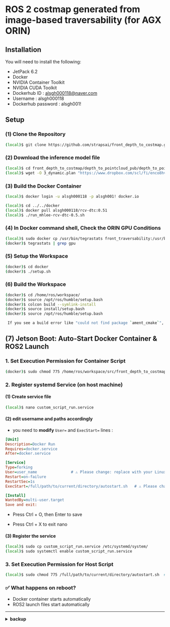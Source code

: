# ROS 2 costmap generated from image-based traversability  (for AGX ORIN)
## Installation

You will need to install the following:
- JetPack 6.2
- Docker
- NVIDIA Container Toolkit
- NVIDIA CUDA Toolkit
- Dockerhub ID : alsgh000118@naver.com
- Username : alsgh000118
- Dockerhub password : alsgh001!


## Setup

### (1) Clone the Repository

```bash
(local)$ git clone https://github.com/strapsai/front_depth_to_costmap.git
```



### (2) Download the inference model file
```bash
(local)$ cd front_depth_to_costmap/depth_to_pointcloud_pub/depth_to_pointcloud_pub/
(local)$ wget -O 3_dynamic.plan "https://www.dropbox.com/scl/fi/enco8hvk3g8625k0ql0er/3_dynamic.plan?rlkey=v3qt0anisfueyehx6y2due8e3&st=8szhpe7g&dl=1" 
```

### (3) Build the Docker Container
```bash
(local)$ docker login -u alsgh000118 -p alsgh001! docker.io
```

```bash
(local)$ cd ../../docker
(local)$ docker pull alsgh000118/rcv-dtc:0.51
(local)$ ./run_mhlee-rcv-dtc-0.5.sh
```

### (4) In Docker command shell, Check the ORIN GPU Conditions
```bash
(local)$ sudo docker cp /usr/bin/tegrastats front_traversability:/usr/bin/tegrastats
(docker)$ tegrastats | grep gpu
```


### (5) Setup the Workspace

```bash
(docker)$ cd docker
(docker)$ ./setup.sh
```


### (6) Build the Workspace

```bash
(docker)$ cd /home/ros/workspace/
(docker)$ source /opt/ros/humble/setup.bash
(docker)$ colcon build --symlink-install
(docker)$ source install/setup.bash
(docker)$ source /opt/ros/humble/setup.bash

 If you see a build error like "could not find package `ament_cmake`", run `source /opt/ros/humble/setup.bash` and try building again.
```




## (7) Jetson Boot: Auto-Start Docker Container & ROS2 Launch

### 1. Set Execution Permission for Container Script

```bash
(docker)$ sudo chmod 775 /home/ros/workspace/src/front_depth_to_costmap/docker/autostart_in_container.sh
```


### 2. Register systemd Service (on host machine)

#### (1) Create service file

```bash
(local)$ nano custom_script_run.service
```

#### (2) edit username and paths accordingly 

- you need to **modify** `User=` and `ExecStart=` lines :

```ini
[Unit]
Description=Docker Run
Requires=docker.service
After=docker.service

[Service]
Type=forking
User=user_name               # ⚠️ Please change: replace with your Linux username
Restart=on-failure
RestartSec=1s
ExecStart=/full/path/to/current/directory/autostart.sh   # ⚠️ Please change: replace with the absolute path to your autostart.sh script

[Install]
WantedBy=multi-user.target
Save and exit:
```

- Press Ctrl + O, then Enter to save

- Press Ctrl + X to exit nano

#### (3) Register the service

```bash
(local)$ sudo cp custom_script_run.service /etc/systemd/system/
(local)$ sudo systemctl enable custom_script_run.service
```


### 3. Set Execution Permission for Host Script

```bash
(local)$ sudo chmod 775 /full/path/to/current/directory/autostart.sh  # ⚠️ please change the directory

```


### ✅ What happens on reboot?

- Docker container starts automatically  
- ROS2 launch files start automatically

---

<details>
<summary><strong>backup</strong></summary>

<br>


# ROS 2 costmap generated from image-based traversability  (for AGX ORIN)

**Status**: 🚧 Under Development  
---

## Installation

You will need to install the following:
- JetPack 6.2
- Docker
- NVIDIA Container Toolkit
- NVIDIA CUDA Toolkit
- Dockerhub ID : alsgh000118@naver.com
- Username : alsgh000118
- Dockerhub password : alsgh001!

## Setup

### (1) Clone the Repository

```bash
(local)$ git clone https://github.com/strapsai/front_depth_to_costmap.git
```



### (2) Build the Docker Container
```bash
(local)$ docker login -u <Username> -p <Password> docker.io
```

```bash
(local)$ cd depth_to_elevation_map/docker
(local)$ docker pull alsgh000118/rcv-dtc:0.51
(local)$ ./run_mhlee-rcv-dtc-0.5.sh
```

### (3) In Docker command shell, Check the ORIN GPU Conditions
```bash
(local)$ sudo docker cp /usr/bin/tegrastats <container ID>:/usr/bin/tegrastats
(docker)$ tegrastats | grep gpu
```


### (4) Setup the Workspace

```bash
(docker)$ cd docker
(docker)$ ./setup.sh
```

<details>
<summary><strong>(4-1) Errors During Installation in Docker Environment</strong></summary>

(docker)

- If simple-parsing install error (Already applied, May. 29. 2025)
  ```bash
  ERROR: Cannot locate rosdep definition for simple-parsing
  This error is caused by [ Filename:, Line: ]
  This code was commented.
  ```

- ament_python install error (Already applied, May. 29. 2025)
  ```bash
  ERROR: Cannot locate rosdep definition for ament_python
  The error was resolved by commenting out ament_python in the package.xml of the depth_to_pointcloud_pub package.
  This error is caused by [ Filename: depth_to_elevation_map/depth_to_pointcloud_pub/package.xml, Line: 10~12 ]
  This code was commented.
  ```

- Gazebo package install error (Already applied, May. 29. 2025)
  ```bash
  This error can be resolved by modifying setup.sh as follows:
  rosdep install --from-paths src --ignore-src -y -r --rosdistro humble --skip-keys="gazebo_ros_pkgs ros-humble-gazebo-ros-pkgs"
  ```

</details>


### (5) Build the Workspace

```bash
(docker)$ cd /home/ros/workspace/
(docker)$ source /opt/ros/humble/setup.bash
(docker)$ colcon build --symlink-install
(docker)$ source install/setup.bash
(docker)$ source /opt/ros/humble/setup.bash

 If you see a build error like "could not find package `ament_cmake`", run `source /opt/ros/humble/setup.bash` and try building again.
```



## Running the Demo


### TERMINAL 1. Play the `.mcap` data in Local or Docker
<s> docker cp <host_path> elevation_mapping_cupy:/home/ros/workspace/src/elevation_mapping_cupy/ </s>

Before run the .mcap file, you should install following package.
```bash
(local or docker)$ sudo apt update
(local or docker)$ sudo apt install ros-humble-rosbag2-storage-mcap

# if you use [local], you should install following package.
(local)$ sudo apt update
(local)$ sudo apt install ros-humble-rmw-cyclonedds-cpp

(local or docker)$ export RMW_IMPLEMENTATION=rmw_cyclonedds_cpp
(local or docker)$ source /opt/ros/humble/setup.bash
(local or docker)$ ros2 bag play data.mcap
```

### TERMINAL 2. Launch the `elevation_mapping_cupy` node

In the terminal where you built the workspace, 
```bash
(docker)$ export RMW_IMPLEMENTATION=rmw_cyclonedds_cpp
(docker)$ ros2 launch elevation_mapping_cupy elevation_mapping_cupy.launch.py
```

### TERMINAL 3. Launch the `traversability_to_occupancygrid` node inside the container

Convert frontleft, frontright depth data into merged point cloud.

Run `setup.bash` only on the first try.

```bash
(local)$ docker exec -it front_depth_costmap bash
(docker)$ cd /home/ros/workspace/
(docker)$ source install/setup.bash 
(docker)$ source /opt/ros/humble/setup.bash
(docker)$ export RMW_IMPLEMENTATION=rmw_cyclonedds_cpp
(docker)$ ros2 launch depth_to_pointcloud_pub traversability_to_occupancygrid.launch.py


```




### (Option) (Fourth terminal) play the 'image'

To play the image synchronized with the rosbag, run:

```bash
docker exec -it elevation_mapping_cupy bash
python3 image_play.py
```


## Elevation Mapping Cupy Setting

### 1. Single Pointcloud Mode

To enable single pointcloud mode, set the following parameter to true.

To accumulate pointclouds over time, set it to false instead:
```yaml
clear_map_before_update: true # or false
```

in the configuration file:

```
/home/ros/workspace/src/elevation_mapping_cupy/elevation_mapping_cupy/config/core/core_param.yaml
```


## ⚠️ Notes
### 1. If "ros2 topic list" shows the topics but "ros2 topic echo <topic/name>" prints nothing (possibly due to communication issues)
- In the author's case, this was resolved by, 
```
(local) sudo apt update
(local) sudo apt install ros-humble-rmw-cyclonedds-cpp
(local or docker) export RMW_IMPLEMENTATION=rmw_cyclonedds_cpp
```
You can replace rmw_cyclonedds_cpp with another implementation like rmw_fastrtps_cpp, depending on your environment.

### 2. If gridmap is not available in the local RViz:
Install the grid map plugin with:

```
(local) sudo apt update
(local) sudo apt install ros-humble-grid-map-rviz-plugin
```

### 3. XAUTH Configuration Commented Out

During `docker run`, XAUTH-related errors frequently occurred,  
so the corresponding configuration was commented out in the script.

If you plan to use GUI tools such as RViz in the future,  
I recommend to **uncomment** the following section and try again:

```bash
XSOCK=/tmp/.X11-unix
XAUTH=/tmp/.docker.xauth
if [ ! -f $XAUTH ]
then
    touch $XAUTH
    xauth_list=$(xauth nlist :0 | sed -e 's/^..../ffff/')
    xauth nlist $DISPLAY | sed -e 's/^..../ffff/' | xauth -f $XAUTH nmerge -
    chmod a+r $XAUTH
fi
```

Also, make sure to **add the following options** to the `RUN_COMMAND`:

```bash
# If using GUI tools, add the following:
  --volume=$XSOCK:$XSOCK:rw \
  --volume=$XAUTH:$XAUTH:rw \
  --env="QT_X11_NO_MITSHM=1" \
  --env="XAUTHORITY=$XAUTH" \
  --env="DISPLAY=$DISPLAY" \

</details>

